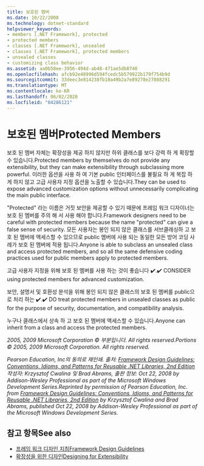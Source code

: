 ```yaml
---
title: 보호된 멤버
ms.date: 10/22/2008
ms.technology: dotnet-standard
helpviewer_keywords:
- members [.NET Framework], protected
- protected members
- classes [.NET Framework], unsealed
- classes [.NET Framework], protected members
- unsealed classes
- customizing class behavior
ms.assetid: aa0b58ee-3956-494d-ab48-471ae5db8740
ms.openlocfilehash: afcb92e48996d594fcedc5b579922b179f754b9d
ms.sourcegitcommit: 33deec3e814238fb18a49b2a7e89278e27888291
ms.translationtype: MT
ms.contentlocale: ko-KR
ms.lasthandoff: 06/02/2020
ms.locfileid: "84286121"
---
```

# <a name="protected-members"></a><span data-ttu-id="57af6-102">보호된 멤버</span><span class="sxs-lookup"><span data-stu-id="57af6-102">Protected Members</span></span>
<span data-ttu-id="57af6-103">보호 된 멤버 자체는 확장성을 제공 하지 않지만 하위 클래스를 보다 강력 하 게 확장할 수 있습니다.</span><span class="sxs-lookup"><span data-stu-id="57af6-103">Protected members by themselves do not provide any extensibility, but they can make extensibility through subclassing more powerful.</span></span> <span data-ttu-id="57af6-104">이러한 옵션을 사용 하 여 기본 public 인터페이스를 불필요 하 게 복잡 하 게 하지 않고 고급 사용자 지정 옵션을 노출할 수 있습니다.</span><span class="sxs-lookup"><span data-stu-id="57af6-104">They can be used to expose advanced customization options without unnecessarily complicating the main public interface.</span></span>

 <span data-ttu-id="57af6-105">"Protected" 라는 이름은 거짓 보안을 제공할 수 있기 때문에 프레임 워크 디자이너는 보호 된 멤버를 주의 해 서 사용 해야 합니다.</span><span class="sxs-lookup"><span data-stu-id="57af6-105">Framework designers need to be careful with protected members because the name "protected" can give a false sense of security.</span></span> <span data-ttu-id="57af6-106">모든 사용자는 봉인 되지 않은 클래스를 서브클래싱하 고 보호 된 멤버에 액세스할 수 있으므로 public 멤버에 사용 되는 동일한 모든 방어 코딩 사례가 보호 된 멤버에 적용 됩니다.</span><span class="sxs-lookup"><span data-stu-id="57af6-106">Anyone is able to subclass an unsealed class and access protected members, and so all the same defensive coding practices used for public members apply to protected members.</span></span>

 <span data-ttu-id="57af6-107">고급 사용자 지정을 위해 보호 된 멤버를 사용 하는 것이 좋습니다 ✔️.</span><span class="sxs-lookup"><span data-stu-id="57af6-107">✔️ CONSIDER using protected members for advanced customization.</span></span>

 <span data-ttu-id="57af6-108">보안, 설명서 및 호환성 분석을 위해 봉인 되지 않은 클래스의 보호 된 멤버를 public으로 처리 하는 ✔️.</span><span class="sxs-lookup"><span data-stu-id="57af6-108">✔️ DO treat protected members in unsealed classes as public for the purpose of security, documentation, and compatibility analysis.</span></span>

 <span data-ttu-id="57af6-109">누구나 클래스에서 상속 하 고 보호 된 멤버에 액세스할 수 있습니다.</span><span class="sxs-lookup"><span data-stu-id="57af6-109">Anyone can inherit from a class and access the protected members.</span></span>

 <span data-ttu-id="57af6-110">*2005, 2009 Microsoft Corporation © 부분입니다. All rights reserved.*</span><span class="sxs-lookup"><span data-stu-id="57af6-110">*Portions © 2005, 2009 Microsoft Corporation. All rights reserved.*</span></span>

 <span data-ttu-id="57af6-111">*Pearson Education, Inc의 동의로 재인쇄. 출처: [Framework Design Guidelines: Conventions, Idioms, and Patterns for Reusable .NET Libraries, 2nd Edition](https://www.informit.com/store/framework-design-guidelines-conventions-idioms-and-9780321545619) 작성자: Krzysztof Cwalina 및 Brad Abrams, 출판 정보: Oct 22, 2008 by Addison-Wesley Professional as part of the Microsoft Windows Development Series.*</span><span class="sxs-lookup"><span data-stu-id="57af6-111">*Reprinted by permission of Pearson Education, Inc. from [Framework Design Guidelines: Conventions, Idioms, and Patterns for Reusable .NET Libraries, 2nd Edition](https://www.informit.com/store/framework-design-guidelines-conventions-idioms-and-9780321545619) by Krzysztof Cwalina and Brad Abrams, published Oct 22, 2008 by Addison-Wesley Professional as part of the Microsoft Windows Development Series.*</span></span>

## <a name="see-also"></a><span data-ttu-id="57af6-112">참고 항목</span><span class="sxs-lookup"><span data-stu-id="57af6-112">See also</span></span>

- [<span data-ttu-id="57af6-113">프레임 워크 디자인 지침</span><span class="sxs-lookup"><span data-stu-id="57af6-113">Framework Design Guidelines</span></span>](index.md)
- [<span data-ttu-id="57af6-114">확장성을 위한 디자인</span><span class="sxs-lookup"><span data-stu-id="57af6-114">Designing for Extensibility</span></span>](designing-for-extensibility.md)
